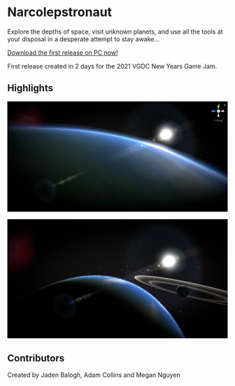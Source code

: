 # Narcolepstronaut
Explore the depths of space, visit unknown planets, and use all the tools at your disposal in a desperate attempt to stay awake...

[Download the first release on PC now!](https://github.com/ubco-video-game-development-club/narcolepstronaut/releases/tag/v0.1)

First release created in 2 days for the 2021 VGDC New Years Game Jam.

## Highlights

![Promo picture 1](https://github.com/ubco-video-game-development-club/narcolepstronaut/blob/main/Promo/Planet%20Atmosphere.PNG)

![Promo picture 2](https://github.com/ubco-video-game-development-club/narcolepstronaut/blob/main/Promo/Planets%202.PNG)

## Contributors
Created by Jaden Balogh, Adam Collins and Megan Nguyen

